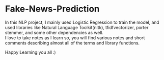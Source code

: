 # Fake-News-Prediction

In this NLP project, I mainly used Logistic Regression to train the model, and used libraries like Natural Language Toolkit(nltk), tfidfvectorizer, porter stemmer, and some other dependencies as well.  
I love to take notes as I learn so, you will find various notes and short comments describing almost all of the terms and library functions.


Happy Learning you all :)
